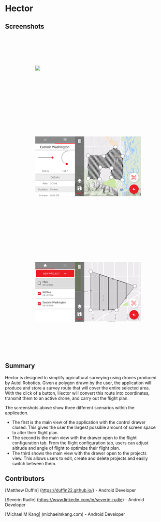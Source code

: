 # Hector

## Screenshots

<p align="left">
<img style="padding: 100px" src="Screenshots/matt/drawer_closed.png" width="350">
</p>
<p align="left">
<img style="padding: 100px" src="Screenshots/matt/drawer_open.png" width="350">
</p>
<p align="left">
<img style="padding: 100px" src="Screenshots/matt/project_view.png" width="350">
</p>

## Summary

Hector is designed to simplify agricultural surveying using drones produced by Autel Robotics.  Given a polygon drawn by the user, the application will produce and store a survey route that will cover the entire selected area.  With the click of a button, Hector will convert this route into coordinates, transmit them to an active drone, and carry out the flight plan.

The screenshots above show three different scenarios within the application.
 - The first is the main view of the application with the control drawer closed. This gives the user the largest possible amount of screen space to alter their flight plan.
 - The second is the main view with the drawer open to the flight configuration tab. From the flight configuration tab, users can adjust altitude and angle of flight to optimize their flight plan.
 - The third shows the main view with the drawer open to the projects view. This allows users to edit, create and delete projects and easily switch between them.

## Contributors

[Matthew Duffin] (https://duffin22.github.io/) - Android Developer

[Severin Rudie] (https://www.linkedin.com/in/severin-rudie) - Android Developer

[Michael M Kang] (michaelmkang.com) - Android Developer
